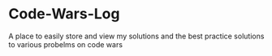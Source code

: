 # Code-Wars-Log
A place to easily store and view my solutions and the best practice solutions to various probelms on code wars

